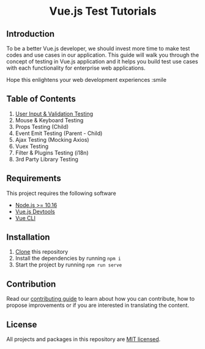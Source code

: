 <h1 align="center">Vue.js Test Tutorials</h1>

## Introduction

To be a better Vue.js developer, we should invest more time to make test codes and use cases in our application. This guide will walk you through the concept of testing in Vue.js application and it helps you build test use cases with each functionality for enterprise web applications.

Hope this enlightens your web development experiences :smile

## Table of Contents

1. [User Input & Validation Testing](./src/components/form/)
2. Mouse & Keyboard Testing
3. Props Testing (Child)
4. Event Emit Testing (Parent - Child)
5. Ajax Testing (Mocking Axios)
6. Vuex Testing
7. Filter & Plugins Testing (i18n)
8. 3rd Party Library Testing

## Requirements

This project requires the following software

- [Node.js >= 10.16](https://nodejs.org/en/)
- [Vue.js Devtools](https://chrome.google.com/webstore/detail/vuejs-devtools/nhdogjmejiglipccpnnnanhbledajbpd/related?hl=ko)
- [Vue CLI](https://cli.vuejs.org/guide/installation.html)

## Installation

1. [Clone](https://github.com/joshua1988/vue-test-tutorial.git) this repository
2. Install the dependencies by running `npm i`
3. Start the project by running `npm run serve`

## Contribution

Read our [contributing guide](./CONTRIBUTING.md) to learn about how you can contribute, how to propose improvements or if you are interested in translating the content.

## License

All projects and packages in this repository are [MIT licensed](./LICENSE).
